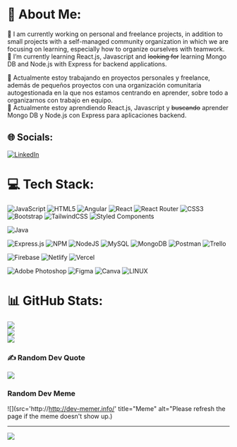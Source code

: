 # 💫 About Me:
🔭 I am currently working on personal and freelance projects, in addition to small projects with a self-managed community organization in which we are focusing on learning, especially how to organize ourselves with teamwork.<br>🌱 I’m currently learning React.js, Javascript and ~~looking for~~ learning Mongo DB and Node.js with Express for backend applications.

🔭 Actualmente estoy trabajando en proyectos personales y freelance, además de pequeños proyectos con una organización comunitaria autogestionada en la que nos estamos centrando en aprender, sobre todo a organizarnos con trabajo en equipo.<br>🌱 Actualmente estoy aprendiendo React.js, Javascript y ~~buscando~~ aprender Mongo DB y Node.js con Express para aplicaciones backend.

## 🌐 Socials:
[![LinkedIn](https://img.shields.io/badge/LinkedIn-%230077B5.svg?logo=linkedin&logoColor=white)](https://linkedin.com/in/https://www.linkedin.com/in/nahuel-andrés-montaner/) 

# 💻 Tech Stack:
 ![JavaScript](https://img.shields.io/badge/javascript-%23323330.svg?style=for-the-badge&logo=javascript&logoColor=%23F7DF1E) ![HTML5](https://img.shields.io/badge/html5-%23E34F26.svg?style=for-the-badge&logo=html5&logoColor=white) ![Angular](https://img.shields.io/badge/angular-%23DD0031.svg?style=for-the-badge&logo=angular&logoColor=white) ![React](https://img.shields.io/badge/react-%2320232a.svg?style=for-the-badge&logo=react&logoColor=%2361DAFB) ![React Router](https://img.shields.io/badge/React_Router-CA4245?style=for-the-badge&logo=react-router&logoColor=white) ![CSS3](https://img.shields.io/badge/css3-%231572B6.svg?style=for-the-badge&logo=css3&logoColor=white) ![Bootstrap](https://img.shields.io/badge/bootstrap-%23563D7C.svg?style=for-the-badge&logo=bootstrap&logoColor=white) ![TailwindCSS](https://img.shields.io/badge/tailwindcss-%2338B2AC.svg?style=for-the-badge&logo=tailwind-css&logoColor=white) ![Styled Components](https://img.shields.io/badge/styled--components-DB7093?style=for-the-badge&logo=styled-components&logoColor=white)
 
![Java](https://img.shields.io/badge/java-%23ED8B00.svg?style=for-the-badge&logo=java&logoColor=white)

![Express.js](https://img.shields.io/badge/express.js-%23404d59.svg?style=for-the-badge&logo=express&logoColor=%2361DAFB) ![NPM](https://img.shields.io/badge/NPM-%23000000.svg?style=for-the-badge&logo=npm&logoColor=white) ![NodeJS](https://img.shields.io/badge/node.js-6DA55F?style=for-the-badge&logo=node.js&logoColor=white)  ![MySQL](https://img.shields.io/badge/mysql-%2300f.svg?style=for-the-badge&logo=mysql&logoColor=white) ![MongoDB](https://img.shields.io/badge/MongoDB-%234ea94b.svg?style=for-the-badge&logo=mongodb&logoColor=white)
![Postman](https://img.shields.io/badge/Postman-FF6C37?style=for-the-badge&logo=postman&logoColor=white) ![Trello](https://img.shields.io/badge/Trello-%23026AA7.svg?style=for-the-badge&logo=Trello&logoColor=white)

![Firebase](https://img.shields.io/badge/firebase-%23039BE5.svg?style=for-the-badge&logo=firebase) ![Netlify](https://img.shields.io/badge/netlify-%23000000.svg?style=for-the-badge&logo=netlify&logoColor=#00C7B7) ![Vercel](https://img.shields.io/badge/vercel-%23000000.svg?style=for-the-badge&logo=vercel&logoColor=white) 

![Adobe Photoshop](https://img.shields.io/badge/adobephotoshop-%2331A8FF.svg?style=for-the-badge&logo=adobephotoshop&logoColor=white) ![Figma](https://img.shields.io/badge/figma-%23F24E1E.svg?style=for-the-badge&logo=figma&logoColor=white) ![Canva](https://img.shields.io/badge/Canva-%2300C4CC.svg?style=for-the-badge&logo=Canva&logoColor=white) 
![LINUX](https://img.shields.io/badge/Linux-FCC624?style=for-the-badge&logo=linux&logoColor=black)  

# 📊 GitHub Stats:
![](https://github-readme-stats.vercel.app/api?username=kapee87&theme=synthwave&hide_border=true&include_all_commits=false&count_private=false)<br/>
![](https://github-readme-streak-stats.herokuapp.com/?user=kapee87&theme=synthwave&hide_border=true)<br/>
![](https://github-readme-stats.vercel.app/api/top-langs/?username=kapee87&theme=synthwave&hide_border=true&include_all_commits=false&count_private=false&layout=compact)

### ✍️ Random Dev Quote
![](https://quotes-github-readme.vercel.app/api?type=horizontal&theme=radical)

### Random Dev Meme
<!-- <img src='http://http://dev-memer.info/' title="Meme" alt="Please refresh the page if the meme doesn't show up."> -->
![](src='http://http://dev-memer.info/' title="Meme" alt="Please refresh the page if the meme doesn't show up.)

---
[![](https://visitcount.itsvg.in/api?id=kapee87&icon=0&color=6)](https://visitcount.itsvg.in)

<!-- Proudly created with GPRM ( https://gprm.itsvg.in ) -->
